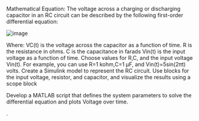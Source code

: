 Mathematical Equation:
The voltage across a charging or discharging capacitor in an RC circuit can be described by the following first-order differential equation:

![image](https://github.com/user-attachments/assets/240b860b-f84e-41fa-92b6-9576883ac2ff)


Where:
VC(t) is the voltage across the capacitor as a function of time.
R is the resistance in ohms.
C is the capacitance in farads
Vin(t) is the input voltage as a function of time.
Choose values for R,C, and the input voltage Vin(t). For example, you can use R=1 kohm,C=1 µF, and Vin(t)=5sin(2πt) volts.
Create a Simulink model to represent the RC circuit. Use blocks for the input voltage, resistor, and capacitor, and visualize the results using a scope block

Develop a MATLAB script that defines the system parameters to solve the differential equation and plots Voltage over time.

.
